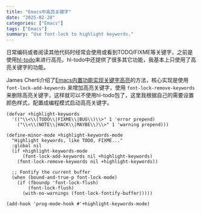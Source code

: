 ```yaml
---
title: "Emacs中高亮关键字"
date: "2025-02-28"
categories: ["Emacs"]
tags: ["Emacs"]
summary: "Use font-lock to highlight keywords."
---
```


日常编码或者阅读其他代码时经常会使用或看到TODO/FIXME等关键字，之前是使用[hl-todo](https://github.com/tarsius/hl-todo)来进行高亮，hl-todo中还提供了很多其它功能，我基本上只使用了高亮关键字的功能。

James Cherti介绍了[Emacs内置功能实现关键字高亮](https://www.jamescherti.com/emacs-highlight-keywords-like-todo-fixme-note/)的方法，核心实现是使用 `font-lock-add-keywords` 来增加高亮关键字，使用 `font-lock-remove-keywords` 来删除高亮关键字，这样就可以不使用hl-todo包了，这里我根据自己的需要设置颜色样式，配置成编程模式启动高亮关键字。

```emacs-lisp
(defvar +highlight-keywords
  '(("\\<\\(TODO\\|FIXME\\|BUG\\)\\>" 1 'error prepend)
    ("\\<\\(NOTE\\|HACK\\|MAYBE\\)\\>" 1 'warning prepend)))

(define-minor-mode +highlight-keywords-mode
  "Highlight keywords, like TODO, FIXME..."
  :global nil
  (if +highlight-keywords-mode
      (font-lock-add-keywords nil +highlight-keywords)
    (font-lock-remove-keywords nil +highlight-keywords))

  ;; Fontify the current buffer
  (when (bound-and-true-p font-lock-mode)
    (if (fboundp 'font-lock-flush)
        (font-lock-flush)
      (with-no-warnings (font-lock-fontify-buffer)))))

(add-hook 'prog-mode-hook #'+highlight-keywords-mode)
```

